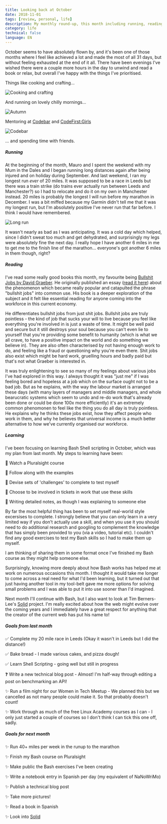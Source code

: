```yaml
---
title: Looking back at October
date: 2018-11-01
tags: [review, personal, life]
description: My monthly round-up, this month including running, reading, and reflecting on lots of goals from the past month
category: life
technical: false
language: EN
---
```


October seems to have absolutely flown by, and it's been one of those months where I feel like achieved a lot and made the most of all 31 days, but without feeling exhausted at the end of it all. There have been evenings I've wished there were a couple more hours in the day to unwind and read a book or relax, but overall I've happy with the things I've prioritised.

Things like cooking and crafting...

![Cooking and crafting](./img/cookcraft.png)

And running on lovely chilly mornings...

![Autumn](./img/autumn.png)

Mentoring at <a href="https://codebar.io/manchester" target="_blank" rel="noopener noreferrer">Codebar</a> and <a href="https://www.codefirstgirls.org.uk/" target="_blank" rel="noopener noreferrer">CodeFirst:Girls</a>

![Codebar](./img/codebar.png)

... and spending time with friends.

##### Running

At the beginning of the month, Mauro and I spent the weekend with my Mum in the Dales and I began running long distances again after being injured and on holiday during September. And last weekend, I ran my longest run _ever_ of 20 miles. It was supposed to be a race in Leeds but there was a train strike (do trains ever actually run between Leeds and Manchester?) so I had to relocate and do it on my own in Manchester instead. 20 miles is probably the longest I will run before my marathon in December. I was a bit miffed because my Garmin didn't tell me that it was my longest run, but I'm absolutely positive I've never run that far before. I think I would have remembered.

![Long run](./img/run.png)

It wasn't nearly as bad as I was anticipating. It was a cold day which helped, since I didn't sweat too much and get dehydrated, and surprisingly my legs were absolutely fine the next day. I really hope I have another 6 miles in me to get me to the finish line of the marathon... everyone's got another 6 miles in them though, right?

##### Reading

I've read some really good books this month, my favourite being <a href="https://www.amazon.co.uk/Bullshit-Jobs-Theory-David-Graeber/dp/0241263883" target="_blank" rel="noopener noreferrer">Bullshit Jobs by David Graeber</a>. He originally published an essay (<a href="https://strikemag.org/bullshit-jobs/" target="_blank" rel="noopener noreferrer">read it here</a>) about the phenomenon which became really popular and catapulted the phrase "bullshit jobs" into common use. His book is a deeper exploration of the subject and it felt like essential reading for anyone coming into the workforce in this current economy.

He differentiates bullshit jobs from just shit jobs. Bullshit jobs are truly pointless - the kind of job that sucks your will to live because you feel like everything you're involved in is just a waste of time. It might be well paid and secure but it still destroys your soul because you can't even lie to yourself that you're providing some benefit to humanity (which is what we all crave, to have a positive impact on the world and do something we believe in). They are also often characterised by not having enough work to do, and feeling like a fraud or questioning why you're even there. Shit jobs also exist which might be hard work, gruelling hours and badly paid but that's not what Graeber is interested in.

It was truly enlightening to see so many of my feelings about various jobs I've had explored in this way. I always thought it was "just me" if I was feeling bored and hopeless at a job which on the surface ought not to be a bad job. But as he explains, with the way the labour market is arranged these days (with many layers of managers and middle managers, and whole bearucratic systems which seem to undo and re-do work that's already been done or could be done 100x more efficiently) it's an extremely common phenomonen to feel like the thing you do all day is truly pointless. He explains why he thinks these jobs exist, how they affect people who work in them, and why he believes that universal income is a much better alternative to how we've currently organised our workforce.

##### Learning

I've been focusing on learning Bash Shell scripting in October, which was my plan from last month. My steps to learning have been:

🔸 Watch a Pluralsight course

🔸 Follow along with the examples

🔸 Devise sets of 'challenges' to complete to test myself

🔸 Choose to be involved in tickets in work that use these skills

🔸 Writing detailed notes, as though I was explaining to someone else

By far the most helpful thing has been to set myself real-world style excersises to complete. I strongly believe that you can only learn in a very limited way if you don't actually use a skill, and when you use it you should need to do additional research and googling to complement the knowledge that has simply been provided to you (via a video, tutorial etc). I couldn't find any good exercises to test my Bash skills so I had to make them up myself.

I am thinking of sharing them in some format once I've finished my Bash course as they might help someone else.

Surprisingly, knowing more deeply about how Bash works has helped me at work on numerous occasions this month. I thought it would take me longer to come across a real need for what I'd been learning, but it turned out that just having another tool in my tool-belt gave me more options for solving small problems and I was able to put it into use sooner than I'd imagined.

Next month I'll continue with Bash, but I also want to look at Tim Berners-Lee's <a href="https://solid.mit.edu/" target="_blank" rel="noopener noreferrer">Solid</a> project. I'm really excited about how the web might evolve over the coming years and I immediately have a great respect for anything that the creator of the current web has put his name to!

##### Goals from last month

✅ Complete my 20 mile race in Leeds (Okay it wasn't in Leeds but I did the distance!)

✅ Bake bread - I made various cakes, and pizza dough!

✅ Learn Shell Scripting - going well but still in progress

❓ Write a new technical blog post - Almost! I'm half-way through editing a post on benchmarking an API!

✨ Run a film night for our Women in Tech Meetup - We planned this but we cancelled as not many people could make it. So that probably doesn't count!

✨ Work through as much of the free Linux Academy courses as I can - I only just started a couple of courses so I don't think I can tick this one off, sadly.

##### Goals for next month

✨ Run 40+ miles per week in the runup to the marathon

✨ Finish my Bash course on Pluralsight

✨ Make public the Bash exercises I've been creating

✨ Write a notebook entry in Spanish per day (my equivalent of NaNoWriMo)

✨ Publish a technical blog post

✨ Take more pictures!

✨ Read a book in Spanish

✨ Look into <a href="https://solid.mit.edu/" target="_blank" rel="noopener noreferrer">Solid</a>
